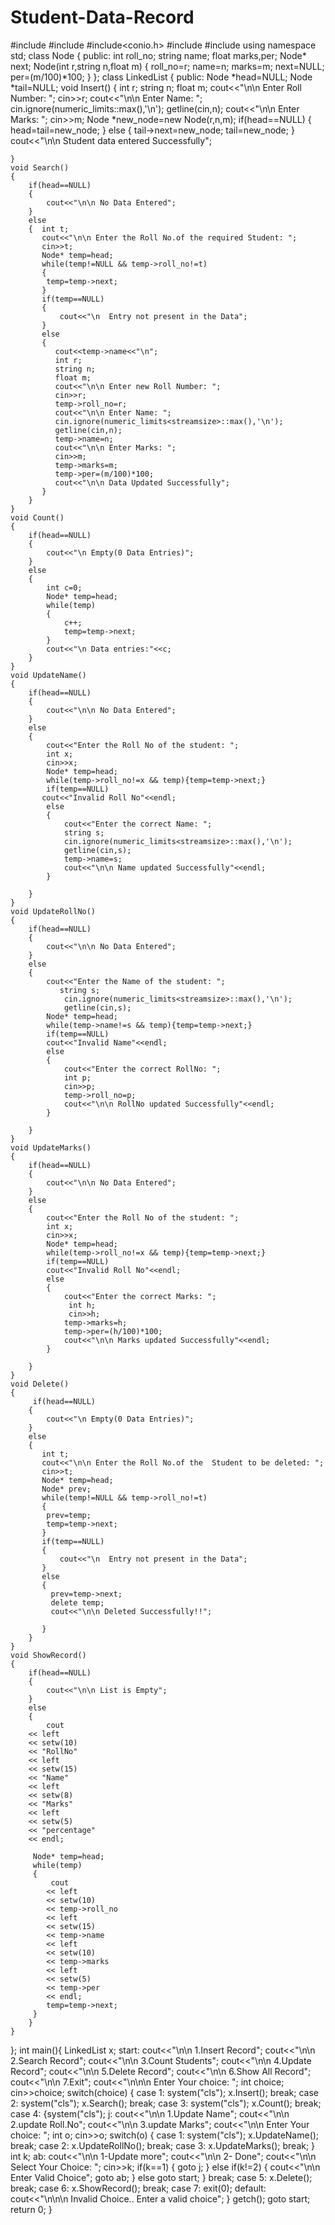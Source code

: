 # Student-Data-Record











#include<iostream>
#include <string>
#include<conio.h>
#include <limits>
#include<iomanip>
using namespace std;
class Node
{
   public:
       int roll_no;
       string name;
       float marks,per;
       Node* next;
     Node(int r,string n,float m)
     {
        roll_no=r;
        name=n;
        marks=m;
        next=NULL;
        per=(m/100)*100;
     }
};
class LinkedList
{
   public:
    Node *head=NULL;
    Node *tail=NULL;
    void Insert()
    {
        int r;
        string n;
        float m;
        cout<<"\n\n Enter Roll Number: ";
        cin>>r;
        cout<<"\n\n Enter Name: ";
        cin.ignore(numeric_limits<streamsize>::max(),'\n');
        getline(cin,n);
        cout<<"\n\n Enter Marks: ";
        cin>>m;
        Node *new_node=new Node(r,n,m);
        if(head==NULL)
        {
            head=tail=new_node;
        }
        else
        {
            tail->next=new_node;
            tail=new_node;
        }
        cout<<"\n\n Student data entered Successfully";

    }
    void Search()
    {
        if(head==NULL)
        {
            cout<<"\n\n No Data Entered";
        }
        else
        {  int t;
           cout<<"\n\n Enter the Roll No.of the required Student: ";
           cin>>t;
           Node* temp=head;
           while(temp!=NULL && temp->roll_no!=t)
           {
            temp=temp->next;
           }
           if(temp==NULL)
           {
               cout<<"\n  Entry not present in the Data";
           }
           else
           {
              cout<<temp->name<<"\n";
              int r;
              string n;
              float m;
              cout<<"\n\n Enter new Roll Number: ";
              cin>>r;
              temp->roll_no=r;
              cout<<"\n\n Enter Name: ";
              cin.ignore(numeric_limits<streamsize>::max(),'\n');
              getline(cin,n);
              temp->name=n;
              cout<<"\n\n Enter Marks: ";
              cin>>m;
              temp->marks=m;
              temp->per=(m/100)*100;
              cout<<"\n\n Data Updated Successfully";
           }
        }
    }
    void Count()
    {
        if(head==NULL)
        {
            cout<<"\n Empty(0 Data Entries)";
        }
        else
        {
            int c=0;
            Node* temp=head;
            while(temp)
            {
                c++;
                temp=temp->next;
            }
            cout<<"\n Data entries:"<<c;
        }
    }
    void UpdateName()
    {
        if(head==NULL)
        {
            cout<<"\n\n No Data Entered";
        }
        else
        {  
            cout<<"Enter the Roll No of the student: ";
            int x;
            cin>>x;
            Node* temp=head;
            while(temp->roll_no!=x && temp){temp=temp->next;}
            if(temp==NULL)
           cout<<"Invalid Roll No"<<endl;
            else 
            {
                cout<<"Enter the correct Name: ";
                string s;
                cin.ignore(numeric_limits<streamsize>::max(),'\n');
                getline(cin,s);
                temp->name=s;
                cout<<"\n\n Name updated Successfully"<<endl;
            }
           
        }
    }
    void UpdateRollNo()
    {
        if(head==NULL)
        {
            cout<<"\n\n No Data Entered";
        }
        else
        {  
            cout<<"Enter the Name of the student: ";
               string s;
                cin.ignore(numeric_limits<streamsize>::max(),'\n');
                getline(cin,s);
            Node* temp=head;
            while(temp->name!=s && temp){temp=temp->next;}
            if(temp==NULL)
            cout<<"Invalid Name"<<endl;
            else 
            {
                cout<<"Enter the correct RollNo: ";
                int p;
                cin>>p;
                temp->roll_no=p;
                cout<<"\n\n RollNo updated Successfully"<<endl;
            }
           
        }
    }
    void UpdateMarks()
    {
        if(head==NULL)
        {
            cout<<"\n\n No Data Entered";
        }
        else
        {  
            cout<<"Enter the Roll No of the student: ";
            int x;
            cin>>x;
            Node* temp=head;
            while(temp->roll_no!=x && temp){temp=temp->next;}
            if(temp==NULL)
            cout<<"Invalid Roll No"<<endl;
            else 
            {
                cout<<"Enter the correct Marks: ";
                 int h;
                 cin>>h;
                temp->marks=h;
                temp->per=(h/100)*100;
                cout<<"\n\n Marks updated Successfully"<<endl;
            }

        }
    }
    void Delete()
    {
         if(head==NULL)
        {
            cout<<"\n Empty(0 Data Entries)";
        }
        else
        {
           int t;
           cout<<"\n\n Enter the Roll No.of the  Student to be deleted: ";
           cin>>t;
           Node* temp=head;
           Node* prev;
           while(temp!=NULL && temp->roll_no!=t)
           {
            prev=temp;
            temp=temp->next;
           }
           if(temp==NULL)
           {
               cout<<"\n  Entry not present in the Data";
           }
           else
           {
             prev=temp->next;
             delete temp;
             cout<<"\n\n Deleted Successfully!!";
             
           }
        }
    }
    void ShowRecord()
    {
        if(head==NULL)
        {
            cout<<"\n\n List is Empty";
        }
        else
        {
            cout
        << left
        << setw(10)
        << "RollNo"
        << left
        << setw(15)
        << "Name"
        << left
        << setw(8)
        << "Marks"
        << left
        << setw(5)
        << "percentage"
        << endl;

         Node* temp=head;
         while(temp)
         {
             cout
            << left
            << setw(10)
            << temp->roll_no
            << left
            << setw(15)
            << temp->name
            << left
            << setw(10)
            << temp->marks
            << left
            << setw(5)
            << temp->per
            << endl;
            temp=temp->next;
         }
        }
    }
};
int main(){
  LinkedList x;
  start:
  cout<<"\n\n 1.Insert Record";
  cout<<"\n\n 2.Search Record";
  cout<<"\n\n 3.Count Students";
  cout<<"\n\n 4.Update Record";
  cout<<"\n\n 5.Delete Record";
  cout<<"\n\n 6.Show All Record";
  cout<<"\n\n 7.Exit";
  cout<<"\n\n\n Enter Your choice: ";
  int choice;
  cin>>choice;
  switch(choice)
  {
    case 1:
          system("cls");
          x.Insert();
          break;
    case 2:
          system("cls");
          x.Search();
          break;
    case 3:
          system("cls");
          x.Count();
          break;
    case 4:
          {system("cls");
            j:
            cout<<"\n\n 1.Update Name";
            cout<<"\n\n 2.update Roll.No";
            cout<<"\n\n 3.update Marks";
            cout<<"\n\n Enter Your choice: ";
            int o;
            cin>>o;
            switch(o)
            {
                case 1: system("cls");
                       x.UpdateName();
                       break;
                case 2: x.UpdateRollNo();
                       break;
                case 3: x.UpdateMarks();
                       break;
            }
            int k;
            ab:
            cout<<"\n\n 1-Update more";
            cout<<"\n\n 2- Done";
            cout<<"\n\n Select Your Choice: ";
            cin>>k;
            if(k==1)
            {
                goto j;
            }
            else if(k!=2)
            {
                cout<<"\n\n Enter Valid Choice";
                goto ab;
            }
            else
            goto start;
          }
          break;
    case 5: x.Delete();
          break;
    case 6:
          x.ShowRecord();
          break;
    case 7:
          exit(0);
    default:
          cout<<"\n\n\n Invalid Choice.. Enter a valid choice";
  }
getch();
goto start;
return 0; 
}
